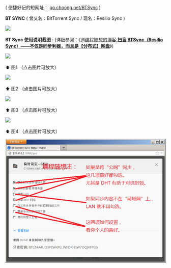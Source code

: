 ( 便捷好记的短网址： [go.choong.net/BTSync](http://go.choong.net/BTSync) )

**BT SYNC** ( 曾又名：BitTorrent Sync  / 现名：Resilio Sync ) 

<img src="https://img.iplaysoft.com/wp-content/uploads/2013/btsync/btsync.png?raw=true"/>

**BT Sync 使用说明截图** : (详细参阅：《[@编程随想的博客:**扫盲 BTSync（Resilio Sync）——不仅是同步利器，而且是【分布式】网盘**](https://program-think.blogspot.com/2015/01/BitTorrent-Sync.html)》)

<img src="https://taoste.github.io/Hello-World/Technical%20File(PDF)/ProgramThink/BTSync/1.4.111/BT%20sync%20使用说明截图/1.jpg?raw=true"/>

⬆ 图1 （点击图片可放大）

<img src="https://taoste.github.io/Hello-World/Technical%20File(PDF)/ProgramThink/BTSync/1.4.111/BT%20sync%20使用说明截图/2.jpg?raw=true"/>

⬆ 图2 （点击图片可放大）

<img src="https://taoste.github.io/Hello-World/Technical%20File(PDF)/ProgramThink/BTSync/1.4.111/BT%20sync%20使用说明截图/3.png?raw=true"/>

⬆ 图3 （点击图片可放大）

<img src="https://taoste.github.io/Hello-World/Technical%20File(PDF)/ProgramThink/BTSync/1.4.111/BT%20sync%20使用说明截图/4.jpg?raw=true"/>

⬆ 图4 （点击图片可放大）

<img src="https://github.com/taoste/Hello-World/blob/master/Technical%20File(PDF)/ProgramThink/BTSync/1.4.111/BT%20sync%20%E4%BD%BF%E7%94%A8%E8%AF%B4%E6%98%8E%E6%88%AA%E5%9B%BE/R5.png?raw=true"/>
